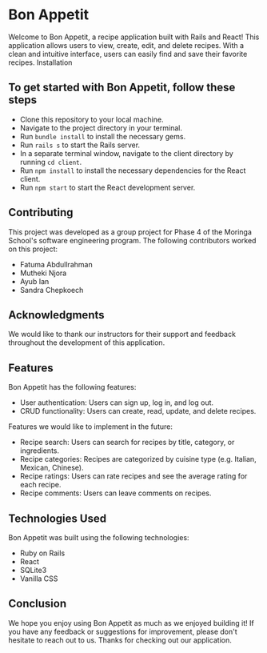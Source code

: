 # Bon Appetit

Welcome to Bon Appetit, a recipe application built with Rails and React! This application allows users to view, create, edit, and delete recipes. With a clean and intuitive interface, users can easily find and save their favorite recipes.
Installation

## To get started with Bon Appetit, follow these steps

- Clone this repository to your local machine.
- Navigate to the project directory in your terminal.
- Run `bundle install` to install the necessary gems.
- Run `rails s` to start the Rails server.
- In a separate terminal window, navigate to the client directory by running `cd client`.
- Run `npm install` to install the necessary dependencies for the React client.
- Run `npm start`  to start the React development server.

## Contributing

This project was developed as a group project for Phase 4 of the Moringa School's software engineering program. The following contributors worked on this project:

- Fatuma Abdullrahman
- Mutheki Njora
- Ayub Ian
- Sandra Chepkoech

## Acknowledgments

We would like to thank our instructors for their support and feedback throughout the development of this application.

## Features

Bon Appetit has the following features:

- User authentication: Users can sign up, log in, and log out.
- CRUD functionality: Users can create, read, update, and delete recipes.

Features we would like to implement in the future:

- Recipe search: Users can search for recipes by title, category, or ingredients.
- Recipe categories: Recipes are categorized by cuisine type (e.g. Italian, Mexican, Chinese).
- Recipe ratings: Users can rate recipes and see the average rating for each recipe.
- Recipe comments: Users can leave comments on recipes.

## Technologies Used

Bon Appetit was built using the following technologies:

- Ruby on Rails
- React
- SQLite3
- Vanilla CSS
  
## Conclusion

We hope you enjoy using Bon Appetit as much as we enjoyed building it! If you have any feedback or suggestions for improvement, please don't hesitate to reach out to us. Thanks for checking out our application.
